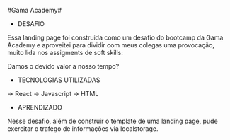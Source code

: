 #Gama Academy#

- DESAFIO

Essa landing page foi construida como um desafio do bootcamp da Gama Academy e aproveitei para dividir com meus colegas uma provocação, muito lida nos assigments de soft skills:

Damos o devido valor a nosso tempo?

- TECNOLOGIAS UTILIZADAS

-> React
-> Javascript
-> HTML

- APRENDIZADO

Nesse desafio, além de construir o template de uma landing page, pude exercitar o trafego de informações via localstorage.